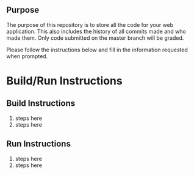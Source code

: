 
## Purpose

The purpose of this repository is to store all the code for your web application. This also includes the history of all commits made and who made them. Only code submitted on the master branch will be graded.


Please follow the instructions below and fill in the information requested when prompted.


# Build/Run Instructions

## Build Instructions
1. steps here
2. steps here

## Run Instructions
1. steps here
2. steps here 
